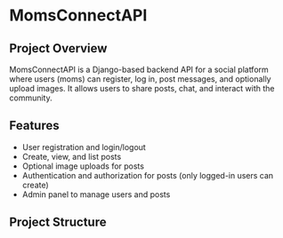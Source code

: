 
# MomsConnectAPI

## Project Overview
MomsConnectAPI is a Django-based backend API for a social platform where users (moms) can register, log in, post messages, and optionally upload images. It allows users to share posts, chat, and interact with the community.

## Features
- User registration and login/logout
- Create, view, and list posts
- Optional image uploads for posts
- Authentication and authorization for posts (only logged-in users can create)
- Admin panel to manage users and posts

## Project Structure
